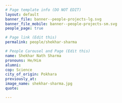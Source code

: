 ```yaml
---
# Page template info (DO NOT EDIT)
layout: default
banner_file: banner--people-projects-lg.svg
banner_file_mobile: banner--people-projects-sm.svg
people_page: true

# Page link (Edit this)
permalink: people/shekhar-sharma

# People Carousel and Page (Edit this)
name: Shekhar Nath Sharma
pronouns: He/Him
alumni: 
cop: Science
city_of_origin: Pokhara
previously_at: 
image_name: shekhar-sharma.jpg
quote: 

---
```

